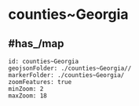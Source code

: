 # counties~Georgia 

## #has_/map 


```leaflet
id: counties~Georgia
geojsonFolder: ./counties~Georgia//
markerFolder: ./counties~Georgia/
zoomFeatures: true 
minZoom: 2 
maxZoom: 18
```

